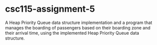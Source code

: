 # csc115-assignment-5
A Heap Priority Queue data structure implementation and a program that manages the boarding of passengers based on their boarding zone and their arrival time, using the implemented Heap Priority Queue data structure. 
